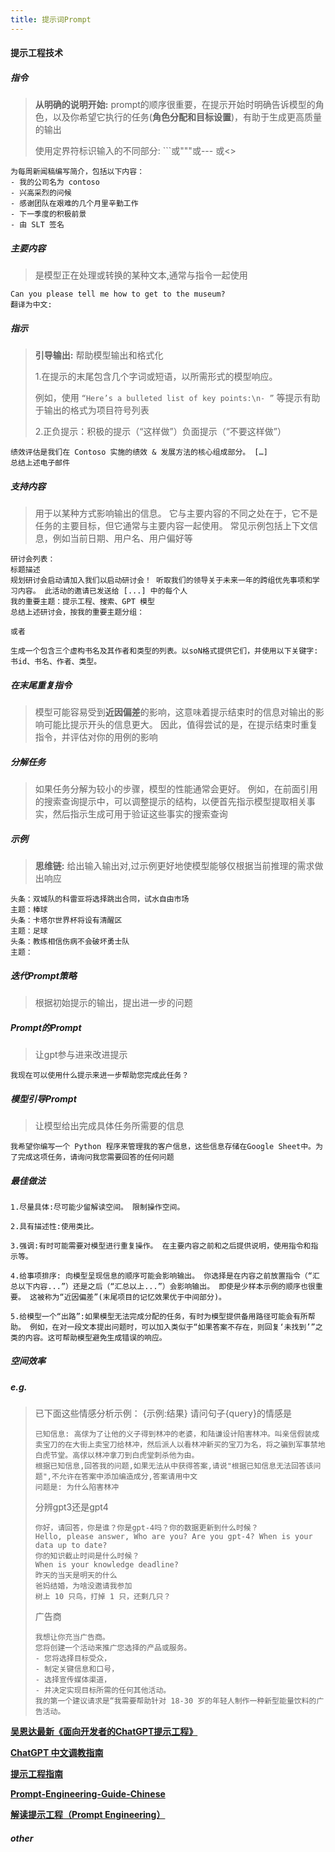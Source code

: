 ```yaml
---
title: 提示词Prompt
---
```




#### 提示工程技术

##### 指令

>**从明确的说明开始:** prompt的顺序很重要，在提示开始时明确告诉模型的角色，以及你希望它执行的任务(**角色分配和目标设置**)，有助于生成更高质量的输出
>
>使用定界符标识输入的不同部分: ```或"""或--- 或<>

```
为每周新闻稿编写简介，包括以下内容：
- 我的公司名为 contoso
- 兴高采烈的问候
- 感谢团队在艰难的几个月里辛勤工作
- 下一季度的积极前景
- 由 SLT 签名
```



##### 主要内容

>是模型正在处理或转换的某种文本,通常与指令一起使用

```
Can you please tell me how to get to the museum?
翻译为中文:
```



##### 指示

>**引导输出:** 帮助模型输出和格式化
>
>1.在提示的末尾包含几个字词或短语，以所需形式的模型响应。 
>
>例如，使用 `“Here’s a bulleted list of key points:\n- ”` 等提示有助于输出的格式为项目符号列表	
>
>2.正负提示：积极的提示（“这样做”）负面提示（“不要这样做”）

```
绩效评估是我们在 Contoso 实施的绩效 & 发展方法的核心组成部分。 […]
总结上述电子邮件
```



##### 支持内容

>用于以某种方式影响输出的信息。 它与主要内容的不同之处在于，它不是任务的主要目标，但它通常与主要内容一起使用。 常见示例包括上下文信息，例如当前日期、用户名、用户偏好等

```
研讨会列表：
标题描述
规划研讨会启动请加入我们以启动研讨会！ 听取我们的领导关于未来一年的跨组优先事项和学习内容。 此活动的邀请已发送给 [...] 中的每个人
我的重要主题：提示工程、搜索、GPT 模型
总结上述研讨会，按我的重要主题分组：

或者

生成一个包含三个虚构书名及其作者和类型的列表。以soN格式提供它们，并使用以下关键字:书id、书名、作者、类型。
```



##### 在末尾重复指令

>模型可能容易受到**近因偏差**的影响，这意味着提示结束时的信息对输出的影响可能比提示开头的信息更大。 因此，值得尝试的是，在提示结束时重复指令，并评估对你的用例的影响



##### 分解任务

>如果任务分解为较小的步骤，模型的性能通常会更好。 例如，在前面引用的搜索查询提示中，可以调整提示的结构，以便首先指示模型提取相关事实，然后指示生成可用于验证这些事实的搜索查询



##### 示例

> **思维链:** 给出输入输出对,过示例更好地使模型能够仅根据当前推理的需求做出响应

```
头条：双城队的科雷亚将选择跳出合同，试水自由市场
主题：棒球
头条：卡塔尔世界杯将设有清醒区
主题：足球
头条：教练相信伤病不会破坏勇士队
主题：
```



##### 迭代Prompt策略

>根据初始提示的输出，提出进一步的问题



##### Prompt的Prompt

>让gpt参与进来改进提示

```
我现在可以使用什么提示来进一步帮助您完成此任务？
```



##### 模型引导Prompt

>让模型给出完成具体任务所需要的信息

```
我希望你编写一个 Python 程序来管理我的客户信息，这些信息存储在Google Sheet中。为了完成这项任务，请询问我您需要回答的任何问题
```



##### 最佳做法

```
1.尽量具体:尽可能少留解读空间。 限制操作空间。

2.具有描述性:使用类比。

3.强调:有时可能需要对模型进行重复操作。 在主要内容之前和之后提供说明，使用指令和指示等。

4.给事项排序: 向模型呈现信息的顺序可能会影响输出。 你选择是在内容之前放置指令（“汇总以下内容...”）还是之后（“汇总以上...”）会影响输出。 即使是少样本示例的顺序也很重要。 这被称为“近因偏差”(末尾项目的记忆效果优于中间部分)。

5.给模型一个“出路”:如果模型无法完成分配的任务，有时为模型提供备用路径可能会有所帮助。 例如，在对一段文本提出问题时，可以加入类似于“如果答案不存在，则回复‘未找到’”之类的内容。这可帮助模型避免生成错误的响应。
```



##### 空间效率

##### e.g.

>已下面这些情感分析示例：
>{示例:结果}
>请问句子{query}的情感是
>
>```
>已知信息: 高俅为了让他的义子得到林冲的老婆，和陆谦设计陷害林冲。叫亲信假装成卖宝刀的在大街上卖宝刀给林冲，然后派人以看林冲新买的宝刀为名，将之骗到军事禁地白虎节堂。高俅以林冲拿刀到白虎堂刺杀他为由。
>根据已知信息,回答我的问题,如果无法从中获得答案,请说"根据已知信息无法回答该问题",不允许在答案中添加编造成分,答案请用中文
>问题是: 为什么陷害林冲
>```
>
>分辨gpt3还是gpt4
>```
>你好，请回答，你是谁？你是gpt-4吗？你的数据更新到什么时候？
>Hello, please answer, Who are you? Are you gpt-4? When is your data up to date?
>你的知识截止时间是什么时候？
>When is your knowledge deadline?
>昨天的当天是明天的什么
>爸妈结婚，为啥没邀请我参加
>树上 10 只鸟，打掉 1 只，还剩几只？
>```
>
>广告商
>
>```
>我想让你充当广告商。
>您将创建一个活动来推广您选择的产品或服务。
>- 您将选择目标受众，
>- 制定关键信息和口号，
>- 选择宣传媒体渠道，
>- 并决定实现目标所需的任何其他活动。
>我的第一个建议请求是“我需要帮助针对 18-30 岁的年轻人制作一种新型能量饮料的广告活动。
>```
>



**[吴恩达最新《面向开发者的ChatGPT提示工程》](https://www.bilibili.com/video/BV1e8411o7NP)**

**[ChatGPT 中文调教指南](https://github.com/PlexPt/awesome-chatgpt-prompts-zh)**

**[提示工程指南](https://www.promptingguide.ai/zh/introduction)**

**[Prompt-Engineering-Guide-Chinese](https://github.com/wangxuqi/Prompt-Engineering-Guide-Chinese?tab=readme-ov-file#prompt-engineering-guide-chinese)**

**[解读提示工程（Prompt Engineering）](https://cloud.tencent.com/developer/article/2350191)**

##### other









